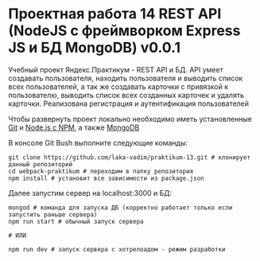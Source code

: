 # Проектная работа 14 REST API (NodeJS с фреймворком Express JS и БД MongoDB) v0.0.1
Учебный проект Яндекс.Практикум - REST API и БД. API умеет создавать пользователя, находить пользователя и выводить список всех пользователей, а так же создавать карточки с привязкой к пользователю, выводить список всех созданных карточек и удалять карточки. Реализована регистрация и аутентификация пользователей

Чтобы развернуть проект локально необходимо иметь установленные [Git](https://git-scm.com/) и [Node.js с NPM](https://nodejs.org/en/), а также [MongoDB](https://www.mongodb.com/)

В консоле Git Bush выполните следующие команды:
```
git clone https://github.com/laka-vadim/praktikum-13.git # клонирует данный репозиторий
cd webpack-praktikum # переходим в папку репозитория
npm install # установит все зависимости из package.json
```

Далее запустим сервер на localhost:3000 и БД:
```
mongod # команда для запуска ДБ (корректно работает только если запустить раньше сервера)
npm run start # обычный запуск сервера

# ИЛИ

npm run dev # запуск сервера с хотрелоадом - режим разработки
```
